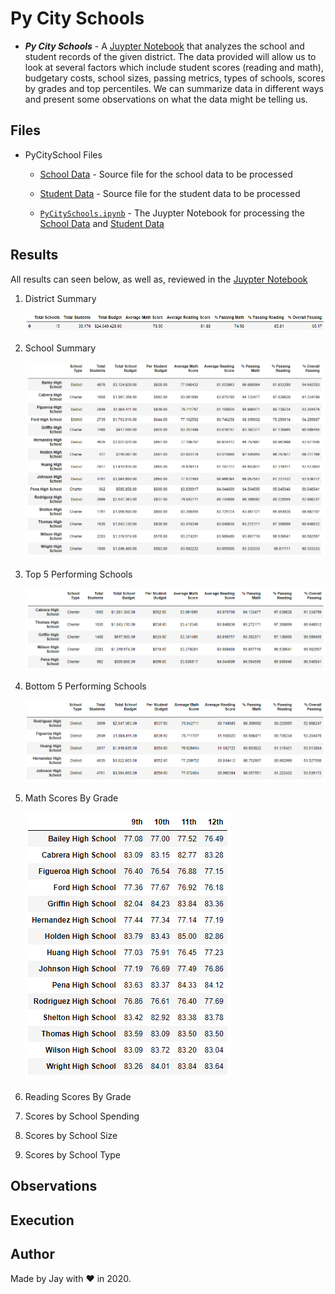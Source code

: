 # Py City Schools

- **_Py City Schools_** - A [Juypter Notebook](PyCitySchools/PyCitySchools.ipynb) that analyzes the school and student records of the given district. The data provided will allow us to look at several factors which include student scores (reading and math), budgetary costs, school sizes, passing metrics, types of schools, scores by grades and top percentiles. We can summarize data in different ways and present some observations on what the data might be telling us.

## Files

- PyCitySchool Files

  - [School Data](PyCitySchools/Resources/schools_complete.csv) - Source file for the school data to be processed

  - [Student Data](PyCitySchools/Resources/students_complete.csv) - Source file for the student data to be processed

  - [`PyCitySchools.ipynb`](PyCitySchools/PyCitySchools.ipynb) - The Juypter Notebook for processing the [School Data](PyCitySchools/Resources/schools_complete.csv) and [Student Data](PyCitySchools/Resources/students_complete.csv)

## Results

All results can seen below, as well as, reviewed in the [Juypter Notebook](PyCitySchools/PyCitySchools.ipynb)

1. District Summary

   ![District Summary](PyCitySchools/images/district.png)

1. School Summary

   ![School Summary](PyCitySchools/images/schoolsummary.png)

1. Top 5 Performing Schools

   ![Top Performing](PyCitySchools/images/topperforming.png)

1. Bottom 5 Performing Schools

   ![Bottom Performing](PyCitySchools/images/bottomperforming.png)

1. Math Scores By Grade

   ![Math By Grade](PyCitySchools/images/mathbygrade.png)

1. Reading Scores By Grade

1. Scores by School Spending

1. Scores by School Size

1. Scores by School Type

## Observations

## Execution

## Author

Made by Jay with :heart: in 2020.
